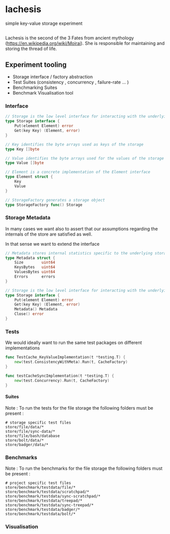 # lachesis
simple key-value storage experiment
## 
Lachesis is the second of the 3 Fates from ancient mythology (https://en.wikipedia.org/wiki/Moirai).
She is responsible for maintaining and storing the thread of life.

## Experiment tooling

- Storage interface / factory abstraction
- Test Suites (consistency , concurrency , failure-rate ... )
- Benchmarking Suites
- Benchmark Visualisation tool

### Interface

```go
// Storage is the low level interface for interacting with the underlying implementation in bytes
type Storage interface {
	Put(element Element) error
	Get(key Key) (Element, error)
}

// Key identifies the byte arrays used as keys of the storage
type Key []byte

// Value identifies the byte arrays used for the values of the storage
type Value []byte

// Element is a concrete implementation of the Element interface
type Element struct {
	Key
	Value
}

// StorageFactory generates a storage object
type StorageFactory func() Storage
```

### Storage Metadata

In many cases we want also to assert that our assumptions regarding the internals of the store 
are satisfied as well.

In that sense we want to extend the interface

```go
// Metadata stores internal statistics specific to the underlying storage implementation
type Metadata struct {
	Size        uint64
	KeysBytes   uint64
	ValuesBytes uint64
	Errors      errors
}
```

```go
// Storage is the low level interface for interacting with the underlying implementation in bytes
type Storage interface {
	Put(element Element) error
	Get(key Key) (Element, error)
	Metadata() Metadata
	Close() error
}
```

### Tests

We would ideally want to run the same test packages on different implementations

```go
func TestCache_KeyValueImplementation(t *testing.T) {
	new(test.ConsistencyWithMeta).Run(t, CacheFactory)
}

func testCacheSyncImplementation(t *testing.T) {
	new(test.Concurrency).Run(t, CacheFactory)
}
```

#### Suites

Note : To run the tests for the file storage the following folders must be present :

```
# storage specific test files
store/file/data/*
store/file/sync-data/*
store/file/bash/database
store/bolt/data/*
store/badger/data/*
```

### Benchmarks
Note : To run the benchmarks for the file storage the following folders must be present :

```
# project specific test files
store/benchmark/testdata/file/*
store/benchmark/testdata/scratchpad/*
store/benchmark/testdata/sync-scratchpad/*
store/benchmark/testdata/treepad/*
store/benchmark/testdata/sync-treepad/*
store/benchmark/testdata/badger/*
store/benchmark/testdata/bolt/*
```

### Visualisation


